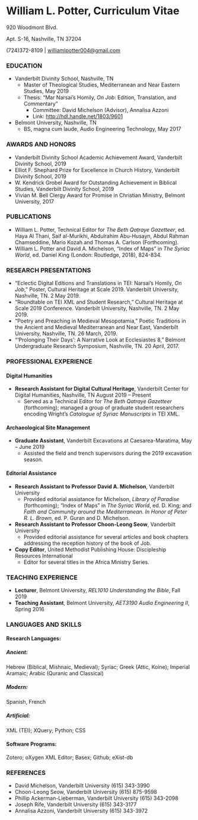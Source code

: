# William L. Potter, Curriculum Vitae

920 Woodmont Blvd.

Apt. S-16, Nashville, TN 37204

(724)372-8109 | williamlpotter004@gmail.com

### EDUCATION
- Vanderbilt Divinity School, Nashville, TN
    - Master of Theological Studies, Mediterranean and Near Eastern Studies, May 2019
    - Thesis: “Mar Narsai’s Homily, *On Job*: Edition, Translation, and Commentary”
        - Committee: David Michelson (Advisor), Annalisa Azzoni
        - Link: http://hdl.handle.net/1803/9601
- Belmont University, Nashville, TN
    - BS, magna cum laude, Audio Engineering Technology, May 2017

### AWARDS AND HONORS
- Vanderbilt Divinity School Academic Achievement Award, Vanderbilt Divinity School, 2019
- Elliot F. Shephard Prize for Excellence in Church History, Vanderbilt Divinity School, 2019
- W. Kendrick Grobel Award for Outstanding Achievement in Biblical Studies, Vanderbilt Divinity School, 2019
- Vivian M. Bell Clergy Award for Promise in Christian Ministry, Belmont University, 2017

### PUBLICATIONS
- William L. Potter, Technical Editor for *The Beth Qaṭraye Gazetteer*, ed. Haya Al Thani, Saif al-Murikhi, Abdulrahim Abu-Husayn, Abdul Rahman Chamseddine, Mario Kozah and Thomas A. Carlson (Forthcoming).
- William L. Potter and David A. Michelson, “Index of Maps” in *The Syriac World*, ed. Daniel King (London: Routledge, 2018), 824-834.

### RESEARCH PRESENTATIONS
- “Eclectic Digital Editions and Translations in TEI: Narsai’s Homily, *On Job*,” Poster, Cultural Heritage at Scale 2019. Vanderbilt University, Nashville, TN. 2 May 2019.
- “Roundtable on TEI XML and Student Research,” Cultural Heritage at Scale 2019 Conference. Vanderbilt University, Nashville, TN. 2 May 2019.
- “Poetry and Preaching in Medieval Mesopotamia,” Poetic Traditions in the Ancient and Medieval Mediterranean and Near East, Vanderbilt University, Nashville, TN. 26 March, 2019.
- “‘Prolonging Their Days’: A Narrative Look at Ecclesiastes 8,” Belmont Undergraduate Research Symposium, Nashville, TN. 20 April, 2017.

### PROFESSIONAL EXPERIENCE
#### Digital Humanities
- **Research Assistant for Digital Cultural Heritage**, Vanderbilt Center for Digital Humanities, Nashville, TN
August 2019 – Present
    - Served as a Technical Editor for *The Beth Qatraye Gazetteer* (forthcoming); managed a group of graduate student researchers encoding Wright’s *Catalogue of Syriac Manuscripts* in TEI XML.

#### Archaeological Site Management
- **Graduate Assistant**, Vanderbilt Excavations at Caesarea-Maratima, May – June 2019
    - Assisted the field and trench supervisors during the 2019 excavation season.

#### Editorial Assistance
- **Research Assistant to Professor David A. Michelson**, Vanderbilt University
    - Provided editorial assistance for Michelson, *Library of Paradise* (forthcoming); “Index of Maps” in *The Syriac World*, ed. D. King; and *Faith and Community around the Mediterranean. In Honor of Peter R. L. Brown*, ed. P. Guran and D. Michelson.
- **Research Assistant to Professor Choon-Leong Seow**, Vanderbilt University
    - Provided editorial assistance for several articles and book chapters addressing the reception history of the book of Job.
- **Copy Editor**, United Methodist Publishing House: Discipleship Resources International
    - Editor for several titles in the Africa Ministry Series.

### TEACHING EXPERIENCE
- **Lecturer**, Belmont University, *REL1010 Understanding the Bible*, Fall 2019
- **Teaching Assistant**, Belmont University, *AET3190 Audio Engineering II*, Spring 2016

### LANGUAGES AND SKILLS
#### Research Languages:
##### Ancient:
Hebrew (Biblical, Mishnaic, Medieval); Syriac; Greek (Attic, Koine); Imperial Aramaic; Arabic (Quranic and Classical)
##### Modern:
Spanish, French
##### Artificial:
XML (TEI); XQuery; Python; CSS
#### Software Programs:
Zotero; oXygen XML Editor; Basex; Github; eXist-db

### REFERENCES
- David Michelson, Vanderbilt University (615) 343-3990
- Choon-Leong Seow, Vanderbilt University (615) 875-9598
- Phillip Ackerman-Lieberman, Vanderbilt University (615) 343-2098
- Joseph Rife, Vanderbilt University (615) 343-3177
- Annalisa Azzoni, Vanderbilt University (615) 343-3972
